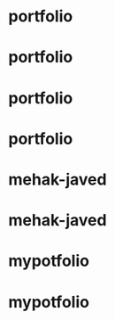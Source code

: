 # portfolio
# portfolio
# portfolio
# portfolio
# mehak-javed
# mehak-javed
# mypotfolio
# mypotfolio
